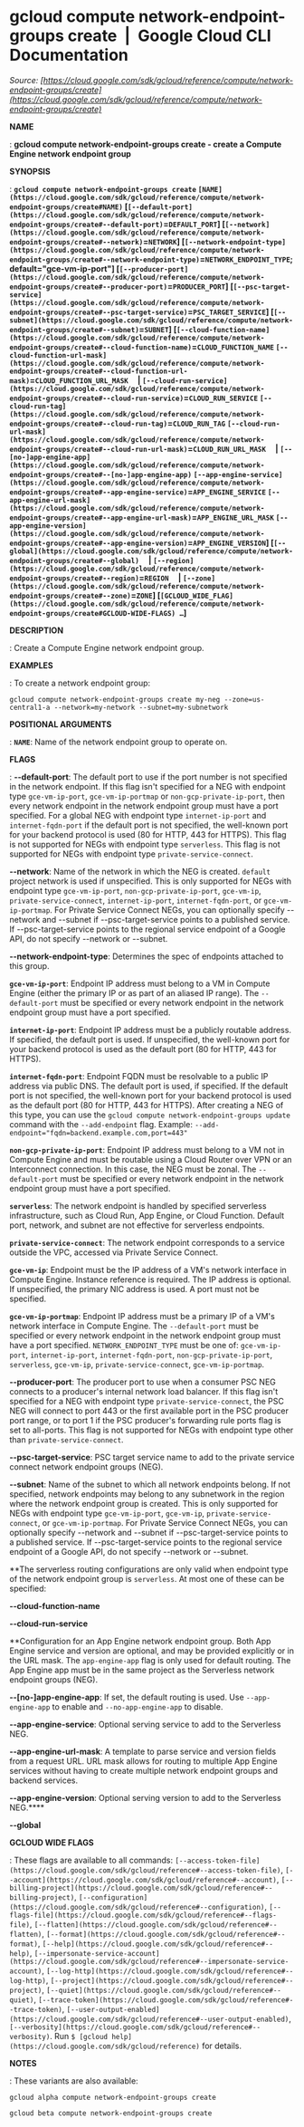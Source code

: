 # gcloud compute network-endpoint-groups create  |  Google Cloud CLI Documentation

*Source: [https://cloud.google.com/sdk/gcloud/reference/compute/network-endpoint-groups/create](https://cloud.google.com/sdk/gcloud/reference/compute/network-endpoint-groups/create)*

**NAME**

: **gcloud compute network-endpoint-groups create - create a Compute Engine network endpoint group**

**SYNOPSIS**

: **`gcloud compute network-endpoint-groups create` `[NAME](https://cloud.google.com/sdk/gcloud/reference/compute/network-endpoint-groups/create#NAME)` [`[--default-port](https://cloud.google.com/sdk/gcloud/reference/compute/network-endpoint-groups/create#--default-port)`=`DEFAULT_PORT`] [`[--network](https://cloud.google.com/sdk/gcloud/reference/compute/network-endpoint-groups/create#--network)`=`NETWORK`] [`[--network-endpoint-type](https://cloud.google.com/sdk/gcloud/reference/compute/network-endpoint-groups/create#--network-endpoint-type)`=`NETWORK_ENDPOINT_TYPE`; default="gce-vm-ip-port"] [`[--producer-port](https://cloud.google.com/sdk/gcloud/reference/compute/network-endpoint-groups/create#--producer-port)`=`PRODUCER_PORT`] [`[--psc-target-service](https://cloud.google.com/sdk/gcloud/reference/compute/network-endpoint-groups/create#--psc-target-service)`=`PSC_TARGET_SERVICE`] [`[--subnet](https://cloud.google.com/sdk/gcloud/reference/compute/network-endpoint-groups/create#--subnet)`=`SUBNET`] [`[--cloud-function-name](https://cloud.google.com/sdk/gcloud/reference/compute/network-endpoint-groups/create#--cloud-function-name)`=`CLOUD_FUNCTION_NAME` `[--cloud-function-url-mask](https://cloud.google.com/sdk/gcloud/reference/compute/network-endpoint-groups/create#--cloud-function-url-mask)`=`CLOUD_FUNCTION_URL_MASK`     | `[--cloud-run-service](https://cloud.google.com/sdk/gcloud/reference/compute/network-endpoint-groups/create#--cloud-run-service)`=`CLOUD_RUN_SERVICE` `[--cloud-run-tag](https://cloud.google.com/sdk/gcloud/reference/compute/network-endpoint-groups/create#--cloud-run-tag)`=`CLOUD_RUN_TAG` `[--cloud-run-url-mask](https://cloud.google.com/sdk/gcloud/reference/compute/network-endpoint-groups/create#--cloud-run-url-mask)`=`CLOUD_RUN_URL_MASK`     | `[--[no-]app-engine-app](https://cloud.google.com/sdk/gcloud/reference/compute/network-endpoint-groups/create#--[no-]app-engine-app)` `[--app-engine-service](https://cloud.google.com/sdk/gcloud/reference/compute/network-endpoint-groups/create#--app-engine-service)`=`APP_ENGINE_SERVICE` `[--app-engine-url-mask](https://cloud.google.com/sdk/gcloud/reference/compute/network-endpoint-groups/create#--app-engine-url-mask)`=`APP_ENGINE_URL_MASK` `[--app-engine-version](https://cloud.google.com/sdk/gcloud/reference/compute/network-endpoint-groups/create#--app-engine-version)`=`APP_ENGINE_VERSION`] [`[--global](https://cloud.google.com/sdk/gcloud/reference/compute/network-endpoint-groups/create#--global)`     | `[--region](https://cloud.google.com/sdk/gcloud/reference/compute/network-endpoint-groups/create#--region)`=`REGION`     | `[--zone](https://cloud.google.com/sdk/gcloud/reference/compute/network-endpoint-groups/create#--zone)`=`ZONE`] [`[GCLOUD_WIDE_FLAG](https://cloud.google.com/sdk/gcloud/reference/compute/network-endpoint-groups/create#GCLOUD-WIDE-FLAGS) …`]**

**DESCRIPTION**

: Create a Compute Engine network endpoint group.

**EXAMPLES**

: To create a network endpoint group:

```
gcloud compute network-endpoint-groups create my-neg --zone=us-central1-a --network=my-network --subnet=my-subnetwork
```

**POSITIONAL ARGUMENTS**

: **`NAME`**:
Name of the network endpoint group to operate on.

**FLAGS**

: **--default-port**:
The default port to use if the port number is not specified in the network
endpoint.
If this flag isn't specified for a NEG with endpoint type
`gce-vm-ip-port`, `gce-vm-ip-portmap` or
`non-gcp-private-ip-port`, then every network endpoint in the network
endpoint group must have a port specified. For a global NEG with endpoint type
`internet-ip-port` and `internet-fqdn-port` if the default
port is not specified, the well-known port for your backend protocol is used (80
for HTTP, 443 for HTTPS).
This flag is not supported for NEGs with endpoint type `serverless`.
This flag is not supported for NEGs with endpoint type
`private-service-connect`.

**--network**:
Name of the network in which the NEG is created. `default` project
network is used if unspecified.
This is only supported for NEGs with endpoint type `gce-vm-ip-port`,
`non-gcp-private-ip-port`, `gce-vm-ip`,
`private-service-connect`, `internet-ip-port`,
`internet-fqdn-port`, or `gce-vm-ip-portmap`.
For Private Service Connect NEGs, you can optionally specify --network and
--subnet if --psc-target-service points to a published service. If
--psc-target-service points to the regional service endpoint of a Google API, do
not specify --network or --subnet.

**--network-endpoint-type**:
Determines the spec of endpoints attached to this group.

**`gce-vm-ip-port`**:
Endpoint IP address must belong to a VM in Compute Engine (either the primary IP
or as part of an aliased IP range). The `--default-port` must be
specified or every network endpoint in the network endpoint group must have a
port specified.

**`internet-ip-port`**:
Endpoint IP address must be a publicly routable address. If specified, the
default port is used. If unspecified, the well-known port for your backend
protocol is used as the default port (80 for HTTP, 443 for HTTPS).

**`internet-fqdn-port`**:
Endpoint FQDN must be resolvable to a public IP address via public DNS. The
default port is used, if specified. If the default port is not specified, the
well-known port for your backend protocol is used as the default port (80 for
HTTP, 443 for HTTPS).
After creating a NEG of this type, you can use the `gcloud compute
network-endpoint-groups update` command with the
`--add-endpoint` flag. Example:
`--add-endpoint="fqdn=backend.example.com,port=443"`

**`non-gcp-private-ip-port`**:
Endpoint IP address must belong to a VM not in Compute Engine and must be
routable using a Cloud Router over VPN or an Interconnect connection. In this
case, the NEG must be zonal. The `--default-port` must be specified
or every network endpoint in the network endpoint group must have a port
specified.

**`serverless`**:
The network endpoint is handled by specified serverless infrastructure, such as
Cloud Run, App Engine, or Cloud Function. Default port, network, and subnet are
not effective for serverless endpoints.

**`private-service-connect`**:
The network endpoint corresponds to a service outside the VPC, accessed via
Private Service Connect.

**`gce-vm-ip`**:
Endpoint must be the IP address of a VM's network interface in Compute Engine.
Instance reference is required. The IP address is optional. If unspecified, the
primary NIC address is used. A port must not be specified.

**`gce-vm-ip-portmap`**:
Endpoint IP address must be a primary IP of a VM's network interface in Compute
Engine. The `--default-port` must be specified or every network
endpoint in the network endpoint group must have a port specified.
`NETWORK_ENDPOINT_TYPE` must be one of:
`gce-vm-ip-port`, `internet-ip-port`,
`internet-fqdn-port`, `non-gcp-private-ip-port`,
`serverless`, `gce-vm-ip`,
`private-service-connect`, `gce-vm-ip-portmap`.

**--producer-port**:
The producer port to use when a consumer PSC NEG connects to a producer's
internal network load balancer. If this flag isn't specified for a NEG with
endpoint type `private-service-connect`, the PSC NEG will connect to
port 443 or the first available port in the PSC producer port range, or to port
1 if the PSC producer's forwarding rule ports flag is set to all-ports.
This flag is not supported for NEGs with endpoint type other than
`private-service-connect`.

**--psc-target-service**:
PSC target service name to add to the private service connect network endpoint
groups (NEG).

**--subnet**:
Name of the subnet to which all network endpoints belong.
If not specified, network endpoints may belong to any subnetwork in the region
where the network endpoint group is created.
This is only supported for NEGs with endpoint type `gce-vm-ip-port`,
`gce-vm-ip`, `private-service-connect`, or
`gce-vm-ip-portmap`. For Private Service Connect NEGs, you can
optionally specify --network and --subnet if --psc-target-service points to a
published service. If --psc-target-service points to the regional service
endpoint of a Google API, do not specify --network or --subnet.

**The serverless routing configurations are only valid when endpoint type of the
network endpoint group is `serverless`.
At most one of these can be specified:

**--cloud-function-name**

**--cloud-run-service**

**Configuration for an App Engine network endpoint group. Both App Engine service
and version are optional, and may be provided explicitly or in the URL mask. The
`app-engine-app` flag is only used for default routing. The App
Engine app must be in the same project as the Serverless network endpoint groups
(NEG).

**--[no-]app-engine-app**:
If set, the default routing is used. Use `--app-engine-app` to enable
and `--no-app-engine-app` to disable.

**--app-engine-service**:
Optional serving service to add to the Serverless NEG.

**--app-engine-url-mask**:
A template to parse service and version fields from a request URL. URL mask
allows for routing to multiple App Engine services without having to create
multiple network endpoint groups and backend services.

**--app-engine-version**:
Optional serving version to add to the Serverless NEG.****

**--global**

**GCLOUD WIDE FLAGS**

: These flags are available to all commands: `[--access-token-file](https://cloud.google.com/sdk/gcloud/reference#--access-token-file)`,
`[--account](https://cloud.google.com/sdk/gcloud/reference#--account)`, `[--billing-project](https://cloud.google.com/sdk/gcloud/reference#--billing-project)`,
`[--configuration](https://cloud.google.com/sdk/gcloud/reference#--configuration)`,
`[--flags-file](https://cloud.google.com/sdk/gcloud/reference#--flags-file)`,
`[--flatten](https://cloud.google.com/sdk/gcloud/reference#--flatten)`, `[--format](https://cloud.google.com/sdk/gcloud/reference#--format)`, `[--help](https://cloud.google.com/sdk/gcloud/reference#--help)`, `[--impersonate-service-account](https://cloud.google.com/sdk/gcloud/reference#--impersonate-service-account)`,
`[--log-http](https://cloud.google.com/sdk/gcloud/reference#--log-http)`,
`[--project](https://cloud.google.com/sdk/gcloud/reference#--project)`, `[--quiet](https://cloud.google.com/sdk/gcloud/reference#--quiet)`, `[--trace-token](https://cloud.google.com/sdk/gcloud/reference#--trace-token)`, `[--user-output-enabled](https://cloud.google.com/sdk/gcloud/reference#--user-output-enabled)`,
`[--verbosity](https://cloud.google.com/sdk/gcloud/reference#--verbosity)`.
Run `$ [gcloud help](https://cloud.google.com/sdk/gcloud/reference)` for details.

**NOTES**

: These variants are also available:

```
gcloud alpha compute network-endpoint-groups create
```

```
gcloud beta compute network-endpoint-groups create
```
